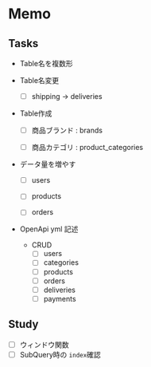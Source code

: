 # Memo

## Tasks

- Table名を複数形

- Table名変更
    - [ ] shipping -> deliveries


- Table作成
    - [ ] 商品ブランド : brands
    - [ ] 商品カテゴリ : product_categories


- データ量を増やす
    - [ ] users
    - [ ] products
    - [ ] orders


- OpenApi yml 記述
    - CRUD
        - [ ] users
        - [ ] categories
        - [ ] products
        - [ ] orders
        - [ ] deliveries
        - [ ] payments

## Study

- [ ] ウィンドウ関数
- [ ] SubQuery時の `index`確認
